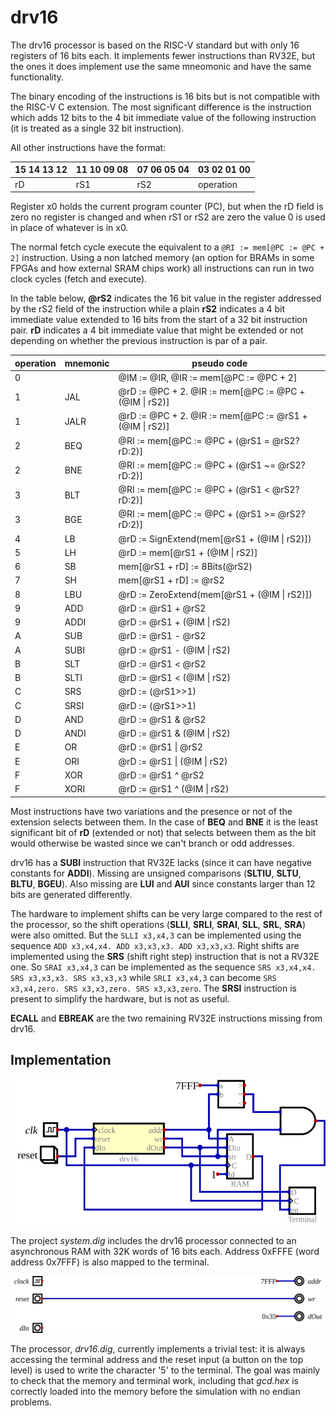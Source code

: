 # drv16

The drv16 processor is based on the RISC-V standard but with only 16 registers
of 16 bits each. It implements fewer instructions than RV32E, but the ones it
does implement use the same mneomonic and have the same functionality.

The binary encoding of the instructions is 16 bits but is not compatible with the
RISC-V C extension. The most significant difference is the instruction which adds
12 bits to the 4 bit immediate value of the following instruction (it is treated
as a single 32 bit instruction).

All other instructions have the format:

| 15 14 13 12 | 11 10 09 08 | 07 06 05 04 | 03 02 01 00 |
|-------------|-------------|-------------|-------------|
| rD | rS1 | rS2 | operation |

Register x0 holds the current program counter (PC), but when the rD field is
zero no register is changed and when rS1 or rS2 are zero the value 0 is used
in place of whatever is in x0.

The normal fetch cycle execute the equivalent to a `@RI := mem[@PC := @PC + 2]`
instruction. Using a non latched memory (an option for BRAMs in some FPGAs and
how external SRAM chips work) all instructions can run in two clock cycles
(fetch and execute).

In the table below, **@rS2** indicates the 16 bit value in the register addressed
by the rS2 field of the instruction while a plain **rS2** indicates a 4 bit
immediate value extended to 16 bits from the start of a 32 bit instruction pair.
**rD** indicates a 4 bit immediate value that might be extended or not depending
on whether the previous instruction is par of a pair.

| operation | mnemonic | pseudo code |
|----------|----------|---------------|
| 0 |  | @IM := @IR, @IR := mem[@PC := @PC + 2] |
| 1 | JAL | @rD := @PC + 2. @IR := mem[@PC := @PC + (@IM \| rS2)] |
| 1 | JALR | @rD := @PC + 2. @IR := mem[@PC := @rS1 + (@IM \| rS2)] |
| 2 | BEQ | @RI := mem[@PC := @PC + (@rS1 = @rS2?rD:2)] |
| 2 | BNE | @RI := mem[@PC := @PC + (@rS1 ~= @rS2?rD:2)] |
| 3 | BLT | @RI := mem[@PC := @PC + (@rS1 \< @rS2?rD:2)] |
| 3 | BGE | @RI := mem[@PC := @PC + (@rS1 \>= @rS2?rD:2)] |
| 4 | LB | @rD := SignExtend(mem[@rS1 + (@IM \| rS2)]) |
| 5 | LH | @rD := mem[@rS1 + (@IM \| rS2)] |
| 6 | SB | mem[@rS1 + rD] := 8Bits(@rS2) |
| 7 | SH | mem[@rS1 + rD] := @rS2 |
| 8 | LBU | @rD := ZeroExtend(mem[@rS1 + (@IM \| rS2)]) |
| 9 | ADD | @rD := @rS1 + @rS2 |
| 9 | ADDI | @rD := @rS1 + (@IM \| rS2) |
| A | SUB | @rD := @rS1 - @rS2 |
| A | SUBI | @rD := @rS1 - (@IM \| rS2) |
| B | SLT | @rD := @rS1 < @rS2 |
| B | SLTI | @rD := @rS1 < (@IM \| rS2) |
| C | SRS | @rD := (@rS1>>1) | (@rS2 & 0x8000) |
| C | SRSI | @rD := (@rS1>>1) | (@IM & 0x8000) |
| D | AND | @rD := @rS1 & @rS2 |
| D | ANDI | @rD := @rS1 & (@IM \| rS2) |
| E | OR | @rD := @rS1 \| @rS2 |
| E | ORI | @rD := @rS1 \| (@IM \| rS2) |
| F | XOR | @rD := @rS1 ^ @rS2 |
| F | XORI | @rD := @rS1 ^ (@IM \| rS2) |

Most instructions have two variations and the presence or not of the extension
selects between them. In the case of **BEQ** and **BNE** it is the least
significant bit of **rD** (extended or not) that selects between them as the
bit would otherwise be wasted since we can't branch or odd addresses.

drv16 has a **SUBI** instruction that RV32E lacks (since it can have negative
constants for **ADDI**). Missing are unsigned comparisons (**SLTIU**, **SLTU**,
**BLTU**, **BGEU**). Also missing are  **LUI** and **AUI** since constants larger than
12 bits are generated differently.

The hardware to implement shifts can be very large compared to the rest of the
processor, so the shift operations (**SLLI**, **SRLI**, **SRAI**,
**SLL**, **SRL**, **SRA**) were also omitted. But the `SLLI x3,x4,3` can be
implemented using the sequence `ADD x3,x4,x4. ADD x3,x3,x3. ADD x3,x3,x3`.
Right shifts are implemented using the **SRS** (shift right step) instruction
that is not a RV32E one. So `SRAI x3,x4,3` can be implemented as the sequence
`SRS x3,x4,x4. SRS x3,x3,x3. SRS x3,x3,x3` while `SRLI x3,x4,3` can become
`SRS x3,x4,zero. SRS x3,x3,zero. SRS x3,x3,zero`. The **SRSI** instruction is
present to simplify the hardware, but is not as useful.

**ECALL** and **EBREAK** are the two remaining RV32E instructions missing from drv16.

## Implementation

![top level](system.svg)

The project *system.dig* includes the drv16 processor connected to an asynchronous RAM
with 32K words of 16 bits each. Address 0xFFFE (word address 0x7FFF) is also mapped
to the terminal.

![drv16](drv16.svg)

The processor, *drv16.dig*, currently implements a trivial test: it is always accessing the terminal
address and the reset input (a button on the top level) is used to write the character
'5' to the terminal. The goal was mainly to check that the memory and terminal work,
including that *gcd.hex* is correctly loaded into the memory before the simulation with
no endian problems.
